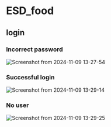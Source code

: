 # ESD_food

## login
### Incorrect password
![Screenshot from 2024-11-09 13-27-54](https://github.com/user-attachments/assets/0ad05ba4-2f0b-491a-bb8c-6038ecc033ba)
### Successful login
![Screenshot from 2024-11-09 13-29-14](https://github.com/user-attachments/assets/2626d8fa-d6f1-4961-88ec-37077c711178)
### No user
![Screenshot from 2024-11-09 13-29-25](https://github.com/user-attachments/assets/a45c57e2-8993-4f41-805b-1cf426c82022)

